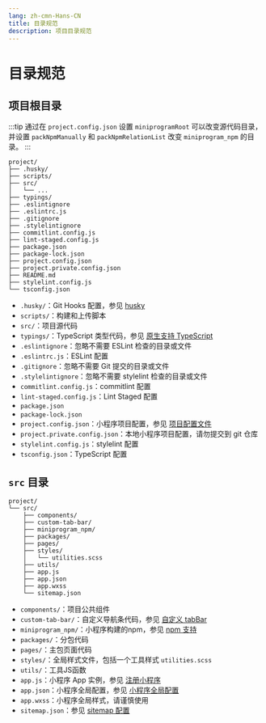 ```yaml
---
lang: zh-cmn-Hans-CN
title: 目录规范
description: 项目目录规范
---
```


# 目录规范

## 项目根目录

:::tip
通过在 `project.config.json` 设置 `miniprogramRoot` 可以改变源代码目录，并设置 `packNpmManually` 和 `packNpmRelationList` 改变 `miniprogram_npm` 的目录。
:::

```:no-line-numbers
project/
├── .husky/
├── scripts/
├── src/
│   └── ...
├── typings/
├── .eslintignore
├── .eslintrc.js
├── .gitignore
├── .stylelintignore
├── commitlint.config.js
├── lint-staged.config.js
├── package.json
├── package-lock.json
├── project.config.json
├── project.private.config.json
├── README.md
├── stylelint.config.js
└── tsconfig.json
```

- `.husky/`：Git Hooks 配置，参见 [husky](https://typicode.github.io/husky/)
- `scripts/`：构建和上传脚本
- `src/`：项目源代码
- `typings/`：TypeScript 类型代码，参见 [原生支持 TypeScript](https://developers.weixin.qq.com/miniprogram/dev/devtools/compilets.html)
- `.eslintignore`：忽略不需要 ESLint 检查的目录或文件
- `.eslintrc.js`：ESLint 配置
- `.gitignore`：忽略不需要 Git 提交的目录或文件
- `.stylelintignore`：忽略不需要 stylelint 检查的目录或文件
- `commitlint.config.js`：commitlint 配置
- `lint-staged.config.js`：Lint Staged 配置
- `package.json`
- `package-lock.json`
- `project.config.json`：小程序项目配置，参见 [项目配置文件](https://developers.weixin.qq.com/miniprogram/dev/devtools/projectconfig.html)
- `project.private.config.json`：本地小程序项目配置，请勿提交到 git 仓库
- `stylelint.config.js`：stylelint 配置
- `tsconfig.json`：TypeScript 配置

## `src` 目录

```:no-line-numbers
project/
└── src/
    ├── components/
    ├── custom-tab-bar/
    ├── miniprogram_npm/
    ├── packages/
    ├── pages/
    ├── styles/
    │   └── utilities.scss
    ├── utils/
    ├── app.js
    ├── app.json
    ├── app.wxss
    └── sitemap.json
```

- `components/`：项目公共组件
- `custom-tab-bar/`：自定义导航条代码，参见 [自定义 tabBar](https://developers.weixin.qq.com/miniprogram/dev/framework/ability/custom-tabbar.html)
- `miniprogram_npm/`：小程序构建的npm，参见 [npm 支持](https://developers.weixin.qq.com/miniprogram/dev/devtools/npm.html)
- `packages/`：分包代码
- `pages/`：主包页面代码
- `styles/`：全局样式文件，包括一个工具样式 `utilities.scss`
- `utils/`：工具JS函数
- `app.js`：小程序 App 实例，参见 [注册小程序](https://developers.weixin.qq.com/miniprogram/dev/framework/app-service/app.html)
- `app.json`：小程序全局配置，参见 [小程序全局配置](https://developers.weixin.qq.com/miniprogram/dev/framework/config.html#%E5%85%A8%E5%B1%80%E9%85%8D%E7%BD%AE)
- `app.wxss`：小程序全局样式，请谨慎使用
- `sitemap.json`：参见 [sitemap 配置](https://developers.weixin.qq.com/miniprogram/dev/framework/sitemap.html)
